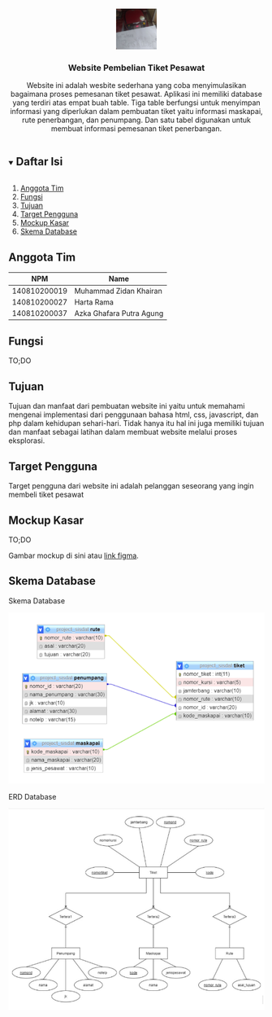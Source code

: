 <!-- Logo Proyek -->
<br />
<p align="center">
  <a href="https://github.com/github_username/repo_name">
    <img src="/gambar/logo.jpg" alt="Logo" width="80" height="80">
  </a>

  <h3 align="center">Website Pembelian Tiket Pesawat</h3>

  <p align="center">
    Website ini adalah wesbite sederhana yang coba menyimulasikan bagaimana proses pemesanan tiket pesawat. Aplikasi ini memiliki database yang terdiri atas empat buah table. Tiga table berfungsi untuk menyimpan informasi yang diperlukan dalam pembuatan tiket yaitu informasi maskapai, rute penerbangan, dan penumpang. Dan satu tabel digunakan untuk membuat informasi pemesanan tiket penerbangan.
  </p>
</p>

<!-- Daftar Isi -->
<details open="open">
  <summary><h2 style="display: inline-block">Daftar Isi</h2></summary>
  <ol>
    <li><a href="#anggota-tim">Anggota Tim</a></li>
    <li><a href="#fungsi">Fungsi</a></li>
    <li><a href="#tujuan">Tujuan</a></li>
    <li><a href="#target-pengguna">Target Pengguna</a></li>
    <li><a href="#mockup-kasar">Mockup Kasar</a></li>
    <li><a href="#skema-database">Skema Database</a></li>
  </ol>
</details>

<!-- Anggota Tim -->
## Anggota Tim
| NPM           | Name                      |
| ------------- |---------------------------|
| 140810200019  | Muhammad Zidan Khairan    |
| 140810200027  | Harta Rama                |
| 140810200037  | Azka Ghafara Putra Agung  |

<!-- Fungsi -->
## Fungsi

TO;DO

<!-- Tujuan -->
## Tujuan

Tujuan dan manfaat dari pembuatan website ini yaitu untuk memahami mengenai implementasi dari penggunaan bahasa html, css, javascript, dan php dalam kehidupan sehari-hari. Tidak hanya itu hal ini juga memiliki tujuan dan manfaat sebagai latihan dalam membuat website melalui proses eksplorasi.

<!-- Target Pengguna -->
## Target Pengguna

Target pengguna dari website ini adalah pelanggan seseorang yang ingin membeli tiket pesawat

<!-- Mockup Kasar -->
## Mockup Kasar

TO;DO

Gambar mockup di sini atau [link figma](https://figma.com/).

<!-- Skema Database -->
## Skema Database

Skema Database

![](gambar/skema_database.png)

ERD Database

![](gambar/erd.png)
